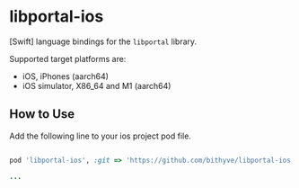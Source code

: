 # libportal-ios

[Swift] language bindings for the `libportal` library.

Supported target platforms are:

- iOS, iPhones (aarch64)  
- iOS simulator, X86_64 and M1 (aarch64)  

## How to Use
Add the following line to your ios project pod file.

```ruby

pod 'libportal-ios', :git => 'https://github.com/bithyve/libportal-ios.git'

...

```